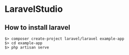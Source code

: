 # LaravelStudio
## How to install laravel

```
$> composer create-project laravel/laravel example-app
$> cd example-app
$> php artisan serve
```
